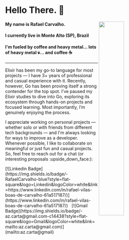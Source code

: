 # Hello There. :beers:

#### My name is Rafael Carvalho. <img align="right" src="https://i.kym-cdn.com/photos/images/original/000/476/072/9f5.gif" width="40%" style="max-width:100%;">

#### I currently live in Monte Alto (SP), Brazil  
#### I'm fueled by coffee and heavy metal... lots of heavy metal :skull:... and coffee :coffee:  
***
Elixir has been my go-to language for most projects — I have 3+ years of professional and casual experience with it.
Recently, however, Go has been proving itself a strong contender for the top spot. I’ve paused my Elixir studies to dive into Go, exploring its ecosystem through hands-on projects and focused learning.
Most importantly, I’m genuinely enjoying the process.
<p/>
I appreciate working on personal projects — whether solo or with friends from different tech backgrounds — and I'm always looking for ways to improve as a developer. Whenever possible, I like to collaborate on meaningful or just fun and casual projects.
So, feel free to reach out for a chat (or interesting proposals :upside_down_face:):  
<p/>
[![Linkedin Badge](https://img.shields.io/badge/-RafaelCarvalho-blue?style=flat-square&logo=Linkedin&logoColor=white&link=https://www.linkedin.com/in/rafael-vilas-boas-de-carvalho-61a517187/)](https://www.linkedin.com/in/rafael-vilas-boas-de-carvalho-61a517187/)
&nbsp;  
[![Gmail Badge](https://img.shields.io/badge/-az.carta@gmail.com-c14438?style=flat-square&logo=Gmail&logoColor=white&link=mailto:az.carta@gmail.com)](mailto:az.carta@gmail)
